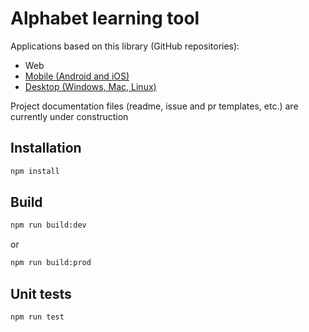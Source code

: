 # Alphabet learning tool

Applications based on this library (GitHub repositories):
- Web
- [Mobile (Android and iOS)](https://github.com/mydesireiscoma/alphabet-learning-mobile)
- [Desktop (Windows, Mac, Linux)](https://github.com/mydesireiscoma/alphabet-learning-desktop)

Project documentation files (readme, issue and pr templates, etc.) are currently under construction

## Installation
```bash
npm install
```

## Build
```bash
npm run build:dev
```
or
```bash
npm run build:prod
```

## Unit tests
```bash
npm run test
```
